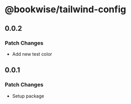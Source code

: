 # @bookwise/tailwind-config

## 0.0.2

### Patch Changes

- Add new test color

## 0.0.1

### Patch Changes

- Setup package
